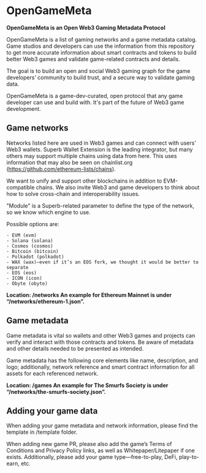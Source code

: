 # OpenGameMeta
**OpenGameMeta is an Open Web3 Gaming Metadata Protocol**

OpenGameMeta is a list of gaming networks and a game metadata catalog. Game studios and developers can use the information from this repository to get more accurate information about smart contracts and tokens to build better Web3 games and validate game-related contracts and details.

The goal is to build an open and social Web3 gaming graph for the game developers’ community to build trust, and a secure way to validate gaming data.

OpenGameMeta is a game-dev-curated, open protocol that any game developer can use and build with. It's part of the future of Web3 game development.

## Game networks
Networks listed here are used in Web3 games and can connect with users’ Web3 wallets. Superb Wallet Extension is the leading integrator, but many others may support multiple chains using data from here. This uses information that may also be seen on chainlist.org (https://github.com/ethereum-lists/chains).

We want to unify and support other blockchains in addition to EVM-compatible chains. We also invite Web3 and game developers to think about how to solve cross-chain and interoperability issues.

"Module" is a Superb-related parameter to define the type of the network, so we know which engine to use. 

Possible options are:

    - EVM (evm)
    - Solana (solana)
    - Cosmos (cosmos)
    - Bitcoin (bitcoin)
    - Polkadot (polkadot)
    - WAX (wax)—even if it’s an EOS fork, we thought it would be better to separate
    - EOS (eos)
    - ICON (icon)
    - Obyte (obyte)

**Location: /networks
An example for Ethereum Mainnet is under “/networks/ethereum-1.json”.**

## Game metadata
Game metadata is vital so wallets and other Web3 games and projects can verify and interact with those contracts and tokens. Be aware of metadata and other details needed to be presented as intended.

Game metadata has the following core elements like name, description, and logo; additionally, network reference and smart contract information for all assets for each referenced network.

**Location: /games
An example for The Smurfs Society is under “/networks/the-smurfs-society.json”.**

## Adding your game data

When adding your game metadata and network information, please find the template in /template folder.

When adding new game PR, please also add the game’s Terms of Conditions and Privacy Policy links, as well as Whitepaper/Litepaper if one exists. Additionally, please add your game type—free-to-play, DeFi, play-to-earn, etc.